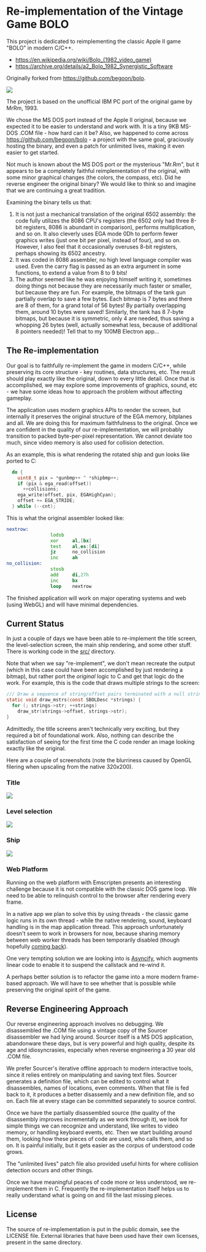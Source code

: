 Re-implementation of the Vintage Game BOLO
=========================================

This project is dedicated to reimplementing the classic Apple II game "BOLO" in modern C/C++.
- https://en.wikipedia.org/wiki/Bolo_(1982_video_game)
- https://archive.org/details/a2_Bolo_1982_Synergistic_Software

Originally forked from https://github.com/begoon/bolo.

![](https://raw.github.com/tmikov/bolo/master/bolo-screenshot.png)

The project is based on the unofficial IBM PC port of the original game by MrRm, 1993.

We chose the MS DOS port instead of the Apple II original, because we expected it to be easier to understand and work with. It is a tiny 9KB MS-DOS .COM file - how hard can it be? Also, we happened to come across https://github.com/begoon/bolo - a project with the same goal, graciously hosting the binary, and even a patch for unlimited lives, making it even easier to get started.

Not much is known about the MS DOS port or the mysterious "Mr.Rm", but it appears to be a completely faithful reimplementation of the original, with some minor graphical changes (the colors, the compass, etc). Did he reverse engineer the original binary? We would like to think so and imagine that we are continuing a great tradition.

Examining the binary tells us that:
1. It is not just a mechanical translation of the original 6502 assembly: the code fully utilizes the 8086 CPU's registers (the 6502 only had three 8-bit registers, 8086 is abundant in comparison), performs multiplication, and so on. It also cleverly uses EGA mode 0Dh to perform fewer graphics writes (just one bit per pixel, instead of four), and so on. However, I also feel that it occasionally overuses 8-bit registers, perhaps showing its 6502 ancestry.
2. It was coded in 8086 assembler, no high level language compiler was used. Even the carry flag is passed as an extra argument in some functions, to extend a value from 8 to 9 bits!
3. The author seemed like he was enjoying himself writing it, sometimes doing things not because they are necessarily much faster or smaller, but because they are fun. For example, the bitmaps of the tank gun partially overlap to save a few bytes. Each bitmap is 7 bytes and there are 8 of them, for a grand total of 56 bytes! By partially overlapping them, around 10 bytes were saved! Similarly, the tank has 8 7-byte bitmaps, but because it is symmetric, only 4 are needed, thus saving a whopping 26 bytes (well, actually somewhat less, because of additional 8 pointers needed)! Tell that to my 100MB Electron app...

The Re-implementation
--------------------

Our goal is to faithfully re-implement the game in modern C/C++, while preserving its core structure - key routines, data structures, etc. The result should play exactly like the original, down to every little detail. Once that is accomplished, we may explore some improvements of graphics, sound, etc - we have some ideas how to approach the problem without affecting gameplay.

The application uses modern graphics APIs to render the screen, but internally it preserves the original structure of the EGA memory, bitplanes and all. We are doing this for maximum faithfulness to the original. Once we are confident in the quality of our re-implementation, we will probably transition to packed byte-per-pixel representation. We cannot deviate too much, since video memory is also used for collision detection.

As an example, this is what rendering the rotated ship and gun looks like ported to C:
```c
  do {
    uint8_t pix = *gunbmp++ ^ *shipbmp++;
    if (pix & ega_read(offset))
      ++collisions;
    ega_write(offset, pix, EGAHighCyan);
    offset += EGA_STRIDE;
  } while (--cnt);
```
This is what the original assembler looked like:
```asm
nextrow:
                lodsb
                xor     al,[bx]
                test    al,es:[di]
                jz      no_collision
                inc     ah
no_collision:
                stosb
                add     di,27h
                inc     bx
                loop    nextrow
```

The finished application will work on major operating systems and web (using WebGL) and will have minimal dependencies.

Current Status
--------------
In just a couple of days we have been able to re-implement the title screen, the level-selection screen, the main ship rendering, and some other stuff. There is working code in the [src/](https://github.com/tmikov/bolo/tree/master/src) directory.

Note that when we say "re-implement", we don't mean recreate the output (which in this case could have been accomplished by just rendering a bitmap), but rather port the *original* logic to C and get that logic do the work. For example, this is the code that draws multiple strings to the screen:
```c
/// Draw a sequence of string/offset pairs terminated with a null string ptr.
static void draw_mstrs(const SBOLDesc *strings) {
  for (; strings->str; ++strings)
    draw_str(strings->offset, strings->str);
}
```
Admittedly, the title screens aren't technically very exciting, but they required a bit of foundational work. Also, nothing can describe the satisfaction of seeing for the first time the C code render an image looking exactly like the original.

Here are a couple of screenshots (note the blurriness caused by OpenGL filering when upscaling from the native 320x200).

### Title

![](https://raw.github.com/tmikov/bolo/master/images/title.jpg)

### Level selection

![](https://raw.github.com/tmikov/bolo/master/images/levsel.png)

### Ship
![](https://raw.github.com/tmikov/bolo/master/images/ship.png)

### Web Platform

Running on the web platform with Emscripten presents an interesting challenge because it is not compatible with the classic DOS game loop. We need to be able to relinquish control to the browser after rendering every frame.

In a native app we plan to solve this by using threads - the classic game logic runs in its own thread - while the native rendering, sound, keyboard handling is in the map application thread. This approach unfortunately doesn't seem to work in browsers for now, because sharing memory between web worker threads has been temporarily disabled (though hopefully [coming back](https://developer.chrome.com/blog/enabling-shared-array-buffer/)).

One very tempting solution we are looking into is [Asyncify](https://kripken.github.io/blog/wasm/2019/07/16/asyncify.html), which augments linear code to enable it to suspend the callstack and re-wind it.

A perhaps better solution is to refactor the game into a more modern frame-based approach. We will have to see whether that is possible while preserving the original spirit of the game.

Reverse Engineering Approach
----------------------------

Our reverse engineering approach involves no debugging. We disassembled the .COM file using a vintage copy of the Sourcer disassembler we had lying around. Sourcer itself is a MS DOS application, abandonware these days, but is very powerful and high quality, despite its age and idiosyncrasies, especially when reverse engineering a 30 year old .COM file.

We prefer Sourcer's iterative offline approach to modern interactive tools, since it relies entirely on manipulating and saving text files. Sourcer generates a definition file, which can be edited to control what it disassembles, names of locations, even comments. When that file is fed back to it, it produces a better disassemly and a new definition file, and so on. Each file at every stage can be committed separately to source control.

Once we have the partially disassembled source (the quality of the disassembly improves incrementally as we work through it), we look for simple things we can recognize and understand, like writes to video memory, or handling keyboard events, etc. Then we start building around them, looking how these pieces of code are used, who calls them, and so on. It is painful initially, but it gets easier as the corpus of understood code grows.

The "unlimited lives" patch file also provided useful hints for where collision detection occurs and other things.

Once we have meaningful peaces of code more or less understood, we re-implement them in C. Frequently the re-implementation itself helps us to really understand what is going on and fill the last missing pieces.

License
-------

The source of re-implementation is put in the public domain, see the LICENSE file.
External libraries that have been used have their own licenses, present in the same directory.